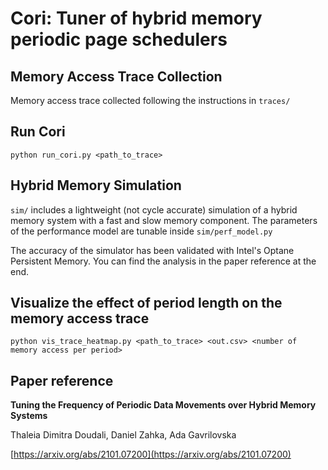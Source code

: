 # Cori: Tuner of hybrid memory periodic page schedulers

## Memory Access Trace Collection
Memory access trace collected following the instructions in `traces/`

## Run Cori
```
python run_cori.py <path_to_trace>
```

## Hybrid Memory Simulation
`sim/` includes a lightweight (not cycle accurate) simulation of a hybrid memory system with a fast and slow memory component. 
The parameters of the performance model are tunable inside `sim/perf_model.py` 

The accuracy of the simulator has been validated with Intel's Optane Persistent Memory. You can find the analysis in the paper reference at the end.
 
## Visualize the effect of period length on the memory access trace
```
python vis_trace_heatmap.py <path_to_trace> <out.csv> <number of memory access per period> 
```
## Paper reference
<b>Tuning the Frequency of Periodic Data Movements over Hybrid Memory Systems</b>

Thaleia Dimitra Doudali, Daniel Zahka, Ada Gavrilovska

[https://arxiv.org/abs/2101.07200](https://arxiv.org/abs/2101.07200)

